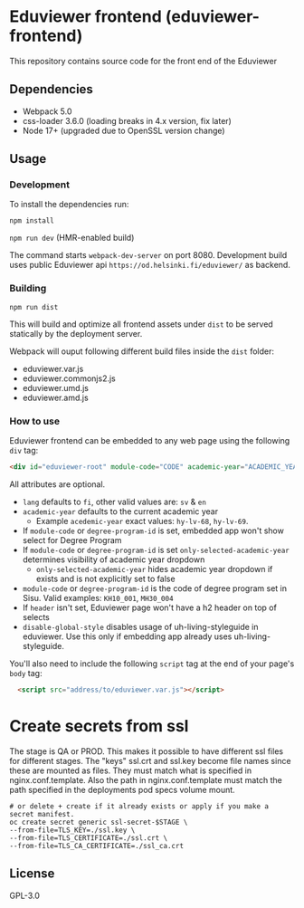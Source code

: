 # Eduviewer frontend (eduviewer-frontend)

This repository contains source code for the front end of the Eduviewer

## Dependencies

- Webpack 5.0
- css-loader 3.6.0 (loading breaks in 4.x version, fix later)
- Node 17+ (upgraded due to OpenSSL version change)

## Usage

### Development

To install the dependencies run:

`npm install`

`npm run dev` (HMR-enabled build)

The command starts `webpack-dev-server` on port 8080.
Development build uses public Eduviewer api `https://od.helsinki.fi/eduviewer/` as backend.

### Building

`npm run dist`

This will build and optimize all frontend assets under `dist` to be served statically by the deployment server.

Webpack will ouput following different build files inside the `dist` folder:
* eduviewer.var.js
* eduviewer.commonjs2.js
* eduviewer.umd.js
* eduviewer.amd.js

### How to use

Eduviewer frontend can be embedded to any web page using the following `div` tag:

```html
<div id="eduviewer-root" module-code="CODE" academic-year="ACADEMIC_YEAR" only-selected-academic-year="true|false" lang="LANG" header="HEADER" disable-global-style></div>
```
All attributes are optional.
* `lang` defaults to `fi`, other valid values are: `sv` & `en`
* `academic-year` defaults to the current academic year
  * Example `acedemic-year` exact values: `hy-lv-68`, `hy-lv-69`.
* If `module-code` or `degree-program-id` is set, embedded app won't show select for Degree Program
* If `module-code` or `degree-program-id` is set `only-selected-academic-year` determines visibility of academic year dropdown
  * `only-selected-academic-year` hides academic year dropdown if exists and is not explicitly set to false
* `module-code` or `degree-program-id` is the code of degree program set in Sisu. Valid examples: `KH10_001`, `MH30_004`
* If `header` isn't set, Eduviewer page won't have a h2 header on top of selects
* `disable-global-style` disables usage of uh-living-styleguide in eduviewer. Use this only if embedding app already uses uh-living-styleguide.



You'll also need to include the following `script` tag at the end of your page's `body` tag:

```html
  <script src="address/to/eduviewer.var.js"></script>
```

# Create secrets from ssl

The stage is QA or PROD. This makes it possible to have different ssl files for different stages.
The "keys" ssl.crt and ssl.key become file names since these are mounted as files.
They must match what is specified in nginx.conf.template.
Also the path in nginx.conf.template must match the path specified in the deployments pod specs volume mount.

```
# or delete + create if it already exists or apply if you make a secret manifest.
oc create secret generic ssl-secret-$STAGE \
--from-file=TLS_KEY=./ssl.key \
--from-file=TLS_CERTIFICATE=./ssl.crt \
--from-file=TLS_CA_CERTIFICATE=./ssl_ca.crt
```

## License
GPL-3.0
